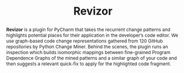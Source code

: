 ---
title: "Revizor"
collection: tools
permalink: /tool/revizor
tool: 'https://github.com/JetBrains-Research/revizor'
video: 'https://www.youtube.com/watch?v=5eLs14nco7E'
pdf: 'https://arxiv.org/pdf/2108.11199.pdf'
tag: 'A plugin for PyCharm that takes the recurrent change patterns and highlights potential places for their application in the developer’s code editor.'
abstract: '<p><b>Revizor</b> is a plugin for PyCharm that takes the recurrent change patterns and highlights potential places for their application in the developer’s code editor. We use graph-based code change representations gathered from 120 GitHub repositories by Python Change Miner. Behind the scenes, the plugin runs an inspection which builds isomorphic mappings between fine-grained Program Dependence Graphs of the mined patterns and a similar graph of your code and then suggests a relevant quick-fix to apply for the highlighted code fragment.</p>'
---